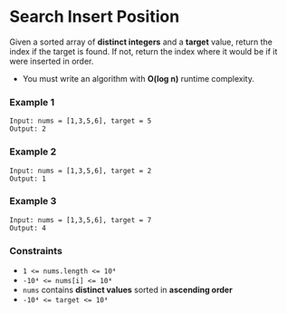 # Search Insert Position

Given a sorted array of **distinct integers** and a **target** value, return the index if the target is found. If not, return the index where it would be if it were inserted in order.

- You must write an algorithm with **O(log n)** runtime complexity.

### Example 1

```text
Input: nums = [1,3,5,6], target = 5
Output: 2
```

### Example 2

```text
Input: nums = [1,3,5,6], target = 2
Output: 1
```

### Example 3

```text
Input: nums = [1,3,5,6], target = 7
Output: 4
```

### Constraints

- `1 <= nums.length <= 10⁴`
- `-10⁴ <= nums[i] <= 10⁴`
- `nums` contains **distinct values** sorted in **ascending order**
- `-10⁴ <= target <= 10⁴`
